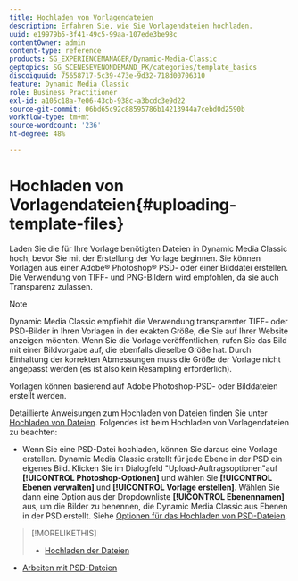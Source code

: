 ```yaml
---
title: Hochladen von Vorlagendateien
description: Erfahren Sie, wie Sie Vorlagendateien hochladen.
uuid: e19979b5-3f41-49c5-99aa-107ede3be98c
contentOwner: admin
content-type: reference
products: SG_EXPERIENCEMANAGER/Dynamic-Media-Classic
geptopics: SG_SCENESEVENONDEMAND_PK/categories/template_basics
discoiquuid: 75658717-5c39-473e-9d32-718d00706310
feature: Dynamic Media Classic
role: Business Practitioner
exl-id: a105c18a-7e06-43cb-938c-a3bcdc3e9d22
source-git-commit: 06bd65c92c88595786b14213944a7cebd0d2590b
workflow-type: tm+mt
source-wordcount: '236'
ht-degree: 48%

---
```


# Hochladen von Vorlagendateien{#uploading-template-files}

Laden Sie die für Ihre Vorlage benötigten Dateien in Dynamic Media Classic hoch, bevor Sie mit der Erstellung der Vorlage beginnen. Sie können Vorlagen aus einer Adobe® Photoshop® PSD- oder einer Bilddatei erstellen. Die Verwendung von TIFF- und PNG-Bildern wird empfohlen, da sie auch Transparenz zulassen.

>[!NOTE]
>
>Dynamic Media Classic empfiehlt die Verwendung transparenter TIFF- oder PSD-Bilder in Ihren Vorlagen in der exakten Größe, die Sie auf Ihrer Website anzeigen möchten. Wenn Sie die Vorlage veröffentlichen, rufen Sie das Bild mit einer Bildvorgabe auf, die ebenfalls dieselbe Größe hat. Durch Einhaltung der korrekten Abmessungen muss die Größe der Vorlage nicht angepasst werden (es ist also kein Resampling erforderlich).

Vorlagen können basierend auf Adobe Photoshop-PSD- oder Bilddateien erstellt werden. 

Detaillierte Anweisungen zum Hochladen von Dateien finden Sie unter [Hochladen von Dateien](uploading-files.md#uploading_files). Folgendes ist beim Hochladen von Vorlagendateien zu beachten:

* Wenn Sie eine PSD-Datei hochladen, können Sie daraus eine Vorlage erstellen. Dynamic Media Classic erstellt für jede Ebene in der PSD ein eigenes Bild. Klicken Sie im Dialogfeld &quot;Upload-Auftragsoptionen&quot;auf **[!UICONTROL Photoshop-Optionen]** und wählen Sie **[!UICONTROL Ebenen verwalten]** und **[!UICONTROL Vorlage erstellen]**. Wählen Sie dann eine Option aus der Dropdownliste **[!UICONTROL Ebenennamen]** aus, um die Bilder zu benennen, die Dynamic Media Classic aus Ebenen in der PSD erstellt.
Siehe [Optionen für das Hochladen von PSD-Dateien](psd-files.md#psd_upload_options).

<!-- THERE IS NO LONGER AN IMAGE EDITING OPTIONS MENU * If you are uploading images, you can create a mask from its clipping path. This option applies to images created with image-editing applications in which a clipping path was created. In the Upload Job Options dialog box, select Image Editing Options and select the Create Mask From Clipping Path option. 
See [Image editing options at upload](image-editing-options-upload.md#image-editing-options-at-upload). -->

>[!MORELIKETHIS]
>
>* [Hochladen der Dateien](uploading-files.md#uploading_your_files)
* [Arbeiten mit PSD-Dateien ](psd-files.md#working_with_psd_files)

